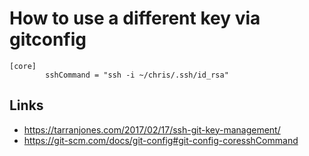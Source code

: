 # How to use a different key via gitconfig

```
[core]
        sshCommand = "ssh -i ~/chris/.ssh/id_rsa"
```

## Links
- https://tarranjones.com/2017/02/17/ssh-git-key-management/
- https://git-scm.com/docs/git-config#git-config-coresshCommand